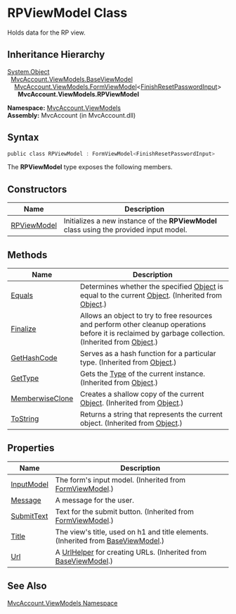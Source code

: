 RPViewModel Class
=================
Holds data for the RP view.


Inheritance Hierarchy
---------------------
[System.Object][1]  
  [MvcAccount.ViewModels.BaseViewModel][2]  
    [MvcAccount.ViewModels.FormViewModel][3]&lt;[FinishResetPasswordInput][4]>  
      **MvcAccount.ViewModels.RPViewModel**  

**Namespace:** [MvcAccount.ViewModels][5]  
**Assembly:** MvcAccount (in MvcAccount.dll)

Syntax
------

```csharp
public class RPViewModel : FormViewModel<FinishResetPasswordInput>
```

The **RPViewModel** type exposes the following members.


Constructors
------------

Name             | Description                                                                             
---------------- | --------------------------------------------------------------------------------------- 
[RPViewModel][6] | Initializes a new instance of the **RPViewModel** class using the provided input model. 


Methods
-------

Name                  | Description                                                                                                                                                
--------------------- | ---------------------------------------------------------------------------------------------------------------------------------------------------------- 
[Equals][7]           | Determines whether the specified [Object][1] is equal to the current [Object][1]. (Inherited from [Object][1].)                                            
[Finalize][8]         | Allows an object to try to free resources and perform other cleanup operations before it is reclaimed by garbage collection. (Inherited from [Object][1].) 
[GetHashCode][9]      | Serves as a hash function for a particular type. (Inherited from [Object][1].)                                                                             
[GetType][10]         | Gets the [Type][11] of the current instance. (Inherited from [Object][1].)                                                                                 
[MemberwiseClone][12] | Creates a shallow copy of the current [Object][1]. (Inherited from [Object][1].)                                                                           
[ToString][13]        | Returns a string that represents the current object. (Inherited from [Object][1].)                                                                         


Properties
----------

Name             | Description                                                                           
---------------- | ------------------------------------------------------------------------------------- 
[InputModel][14] | The form's input model. (Inherited from [FormViewModel<TInputModel>][3].)             
[Message][15]    | A message for the user.                                                               
[SubmitText][16] | Text for the submit button. (Inherited from [FormViewModel<TInputModel>][3].)         
[Title][17]      | The view's title, used on h1 and title elements. (Inherited from [BaseViewModel][2].) 
[Url][18]        | A [UrlHelper][19] for creating URLs. (Inherited from [BaseViewModel][2].)             


See Also
--------
[MvcAccount.ViewModels Namespace][5]  

[1]: http://msdn2.microsoft.com/en-us/library/e5kfa45b
[2]: ../BaseViewModel/README.md
[3]: ../FormViewModel_1/README.md
[4]: ../../MvcAccount/FinishResetPasswordInput/README.md
[5]: ../README.md
[6]: _ctor.md
[7]: http://msdn2.microsoft.com/en-us/library/bsc2ak47
[8]: http://msdn2.microsoft.com/en-us/library/4k87zsw7
[9]: http://msdn2.microsoft.com/en-us/library/zdee4b3y
[10]: http://msdn2.microsoft.com/en-us/library/dfwy45w9
[11]: http://msdn2.microsoft.com/en-us/library/42892f65
[12]: http://msdn2.microsoft.com/en-us/library/57ctke0a
[13]: http://msdn2.microsoft.com/en-us/library/7bxwbwt2
[14]: ../FormViewModel_1/InputModel.md
[15]: Message.md
[16]: ../FormViewModel_1/SubmitText.md
[17]: ../BaseViewModel/Title.md
[18]: ../BaseViewModel/Url.md
[19]: http://msdn2.microsoft.com/en-us/library/dd492578